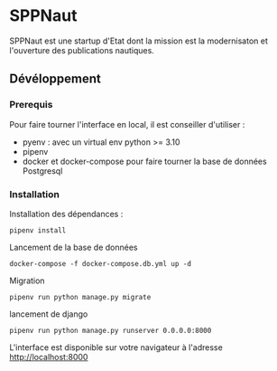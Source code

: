 # SPPNaut

SPPNaut est une startup d'Etat dont la mission est la modernisaton et l'ouverture des publications nautiques.


## Dévéloppement

### Prerequis

Pour faire tourner l'interface en local, il est conseiller d'utiliser :
* pyenv : avec un virtual env python >= 3.10
* pipenv
* docker et docker-compose pour faire tourner la base de données Postgresql

### Installation

Installation des dépendances :

`pipenv install`

Lancement de la base de données

`docker-compose -f docker-compose.db.yml up -d`

Migration

`pipenv run python manage.py migrate`

lancement de django

`pipenv run python manage.py runserver 0.0.0.0:8000`

L'interface est disponible sur votre navigateur à l'adresse [http://localhost:8000](http://localhost:8000)
